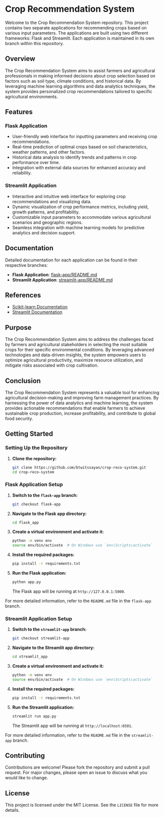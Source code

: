 # Crop Recommendation System

Welcome to the Crop Recommendation System repository. This project contains two separate applications for recommending crops based on various input parameters. The applications are built using two different frameworks: Flask and Streamlit. Each application is maintained in its own branch within this repository.

## Overview

The Crop Recommendation System aims to assist farmers and agricultural professionals in making informed decisions about crop selection based on factors such as soil type, climate conditions, and historical data. By leveraging machine learning algorithms and data analytics techniques, the system provides personalized crop recommendations tailored to specific agricultural environments.

## Features

### Flask Application

- User-friendly web interface for inputting parameters and receiving crop recommendations.
- Real-time prediction of optimal crops based on soil characteristics, weather patterns, and other factors.
- Historical data analysis to identify trends and patterns in crop performance over time.
- Integration with external data sources for enhanced accuracy and reliability.

### Streamlit Application

- Interactive and intuitive web interface for exploring crop recommendations and visualizing data.
- Dynamic visualization of crop performance metrics, including yield, growth patterns, and profitability.
- Customizable input parameters to accommodate various agricultural scenarios and geographic regions.
- Seamless integration with machine learning models for predictive analytics and decision support.

## Documentation

Detailed documentation for each application can be found in their respective branches:

- **Flask Application**: [flask-app/README.md](flask-app/README.md)
- **Streamlit Application**: [streamlit-app/README.md](streamlit-app/README.md)

## References

- [Scikit-learn Documentation](https://scikit-learn.org/stable/documentation.html)
- [Streamlit Documentation](https://docs.streamlit.io/)

## Purpose

The Crop Recommendation System aims to address the challenges faced by farmers and agricultural stakeholders in selecting the most suitable crops for their specific environmental conditions. By leveraging advanced technologies and data-driven insights, the system empowers users to optimize agricultural productivity, maximize resource utilization, and mitigate risks associated with crop cultivation.

## Conclusion

The Crop Recommendation System represents a valuable tool for enhancing agricultural decision-making and improving farm management practices. By harnessing the power of data analytics and machine learning, the system provides actionable recommendations that enable farmers to achieve sustainable crop production, increase profitability, and contribute to global food security.

## Getting Started

### Setting Up the Repository

1. **Clone the repository:**
    ```sh
    git clone https://github.com/btwitssayan/crop-reco-system.git
    cd crop-reco-system
    ```

### Flask Application Setup

1. **Switch to the `flask-app` branch:**
    ```sh
    git checkout flask-app
    ```

2. **Navigate to the Flask app directory:**
    ```sh
    cd flask_app
    ```

3. **Create a virtual environment and activate it:**
    ```sh
    python -m venv env
    source env/bin/activate  # On Windows use `env\Scripts\activate`
    ```

4. **Install the required packages:**
    ```sh
    pip install -r requirements.txt
    ```

5. **Run the Flask application:**
    ```sh
    python app.py
    ```

    The Flask app will be running at `http://127.0.0.1:5000`.

For more detailed information, refer to the `README.md` file in the `flask-app` branch.

### Streamlit Application Setup

1. **Switch to the `streamlit-app` branch:**
    ```sh
    git checkout streamlit-app
    ```

2. **Navigate to the Streamlit app directory:**
    ```sh
    cd streamlit_app
    ```

3. **Create a virtual environment and activate it:**
    ```sh
    python -m venv env
    source env/bin/activate  # On Windows use `env\Scripts\activate`
    ```

4. **Install the required packages:**
    ```sh
    pip install -r requirements.txt
    ```

5. **Run the Streamlit application:**
    ```sh
    streamlit run app.py
    ```

    The Streamlit app will be running at `http://localhost:8501`.

For more detailed information, refer to the `README.md` file in the `streamlit-app` branch.

## Contributing

Contributions are welcome! Please fork the repository and submit a pull request. For major changes, please open an issue to discuss what you would like to change.

## License

This project is licensed under the MIT License. See the `LICENSE` file for more details.
